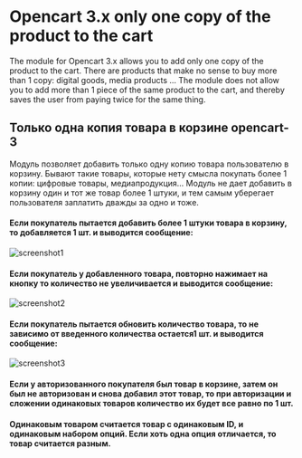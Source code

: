 # Opencart 3.x only one copy of the product to the cart
The module for Opencart 3.x allows you to add only one copy of the product to the cart.
There are products that make no sense to buy more than 1 copy: digital goods, media products ...
The module does not allow you to add more than 1 piece of the same product to the cart, and thereby saves the user from paying twice for the same thing.


## Только одна копия товара в корзине opencart-3
Модуль позволяет добавить только одну копию товара пользователю в корзину. 
Бывают такие товары, которые нету смысла покупать более 1 копии: цифровые товары, медиапродукция...
Модуль не дает добавить в корзину один и тот же товар более 1 штуки, и тем самым уберегает пользователя заплатить дважды за одно и тоже.


#### Если покупатель пытается добавить более 1 штуки товара в корзину, то добавляется 1 шт. и выводится сообщение:
![screenshot1](https://user-images.githubusercontent.com/106067946/180012035-c1361f15-d781-42f1-be63-d970f994eb04.jpg)


#### Если покупатель у добавленного товара, повторно нажимает на кнопку то количество не увеличивается и выводится сообщение:
![screenshot2](https://user-images.githubusercontent.com/106067946/180024520-c084a0d2-af36-418b-8bf0-b6bcb7d5b951.jpg)


#### Если покупатель пытается обновить количество товара, то не зависимо от введенного количества остается1 шт. и выводится сообщение:
![screenshot3](https://user-images.githubusercontent.com/106067946/180024765-946b99d5-9057-423a-aba4-3995ccbd5037.jpg)

#### Если у авторизованного покупателя был товар в корзине, затем он был не авторизован и снова добавил этот товар, то при авторизации и сложении одинаковых товаров количество их будет все равно по 1 шт. 
#### Одинаковым товаром считается товар с одинаковым ID, и одинаковым набором опций. Если хоть одна опция отличается, то товар считается разным.
